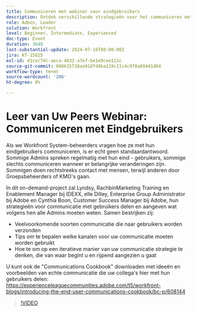 ```yaml
---
title: Communiceren met webinar voor eindgebruikers
description: Ontdek verschillende strategieën voor het communiceren met Workfront-gebruikers in ons webinar op aanvraag. Leer van deskundigen IDEXX, Adobe, en Adobe Workfront over efficiënte kanalen, types van mededelingen, en het evolueren van uw strategie herhalend.
role: Admin, Leader
solution: Workfront
level: Beginner, Intermediate, Experienced
doc-type: Event
duration: 3649
last-substantial-update: 2024-07-16T00:00:00Z
jira: KT-15825
exl-id: d1cec74c-aeca-4832-a7e7-be1e9cee112c
source-git-commit: 088615f28aa91dfd4ba119c11c4c9f8a89441d84
workflow-type: tm+mt
source-wordcount: '206'
ht-degree: 0%

---
```


# Leer van Uw Peers Webinar: Communiceren met Eindgebruikers

Als we Workfront System-beheerders vragen hoe ze met hun eindgebruikers communiceren, is er echt geen standaardantwoord. Sommige Admins spreken regelmatig met hun eind - gebruikers, sommige slechts communiceren wanneer er belangrijke veranderingen zijn. Sommigen doen rechtstreeks contact met mensen, terwijl anderen door Groepsbeheerders of KMO&#39;s gaan.

In dit on-demand-project zal Lyndsy, RachbinMarketing Training en Enablement Manager bij IDEXX, elle Dilley, Enterprise Group Administrator bij Adobe en Cynthia Boon, Customer Success Manager bij Adobe, hun strategieën voor communicatie met gebruikers delen en aangeven wat volgens hen alle Admins moeten weten. Samen bestrijken zij:

* Veelvoorkomende soorten communicatie die naar gebruikers worden verzonden
* Tips om te bepalen welke kanalen voor uw communicatie moeten worden gebruikt
* Hoe te om op een iteratieve manier van uw communicatie strategie te denken, die van waar begint u en rijpend aangezien u gaat

U kunt ook de &quot;Communications Cookbook&quot; downloaden met ideeën en voorbeelden van echte communicatie die uw collega&#39;s hier met hun gebruikers delen: https://experienceleaguecommunities.adobe.com/t5/workfront-blogs/introducing-the-end-user-communications-cookbook/bc-p/608144

>[!VIDEO](https://video.tv.adobe.com/v/3431019/?learn=on)
